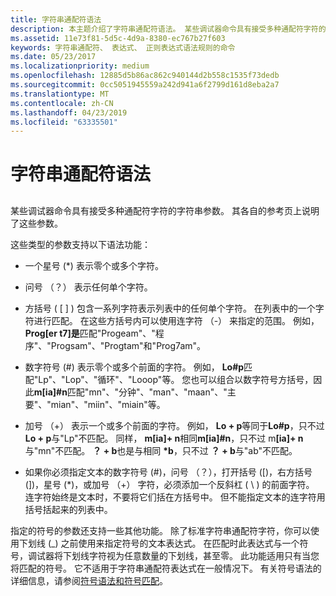```yaml
---
title: 字符串通配符语法
description: 本主题介绍了字符串通配符语法。 某些调试器命令具有接受多种通配符字符的字符串参数。
ms.assetid: 11e73f81-5d5c-4d9a-8380-ec767b27f603
keywords: 字符串通配符、 表达式、 正则表达式语法规则的命令
ms.date: 05/23/2017
ms.localizationpriority: medium
ms.openlocfilehash: 12885d5b86ac862c940144d2b558c1535f73dedb
ms.sourcegitcommit: 0cc5051945559a242d941a6f2799d161d8eba2a7
ms.translationtype: MT
ms.contentlocale: zh-CN
ms.lasthandoff: 04/23/2019
ms.locfileid: "63335501"
---
```

# <a name="string-wildcard-syntax"></a>字符串通配符语法


## <span id="ddk_string_wildcard_syntax_dbg"></span><span id="DDK_STRING_WILDCARD_SYNTAX_DBG"></span>


某些调试器命令具有接受多种通配符字符的字符串参数。 其各自的参考页上说明了这些参数。

这些类型的参数支持以下语法功能：

- 一个星号 (\*) 表示零个或多个字符。

- 问号 （？） 表示任何单个字符。

- 方括号 ( \[ \] ) 包含一系列字符表示列表中的任何单个字符。 在列表中的一个字符进行匹配。 在这些方括号内可以使用连字符 （-） 来指定的范围。 例如， **Prog\[er t7\]是**匹配"Progeam"、"程序"、"Progsam"、"Progtam"和"Prog7am"。

- 数字符号 (\#) 表示零个或多个前面的字符。 例如， **Lo\#p**匹配"Lp"、"Lop"、"循环"、"Looop"等。 您也可以组合以数字符号方括号，因此**m\[ia\]\#n**匹配"mn"、"分钟"、"man"、"maan"、"主要"、"mian"、"miin"、"miain"等。

- 加号 （+） 表示一个或多个前面的字符。 例如， **Lo + p**等同于**Lo\#p**，只不过**Lo + p**与"Lp"不匹配。 同样， **m\[ia\]+ n**相同**m\[ia\]\#n**，只不过 m<strong>\[ia\]+ n</strong>与"mn"不匹配。 **？ + b**也是与相同 **\*b**，只不过 **？ + b**与"ab"不匹配。

- 如果你必须指定文本的数字符号 (\#)，问号 （？），打开括号 (\[)，右方括号 (\])，星号 (\*)，或加号 （+） 字符，必须添加一个反斜杠 ( \\ ) 的前面字符。 连字符始终是文本时，不要将它们括在方括号中。 但不能指定文本的连字符用括号括起来的列表中。

指定的符号的参数还支持一些其他功能。 除了标准字符串通配符字符，你可以使用下划线 (\_) 之前使用来指定符号的文本表达式。 在匹配时此表达式与一个符号，调试器将下划线字符视为任意数量的下划线，甚至零。 此功能适用只有当您将匹配的符号。 它不适用于字符串通配符表达式在一般情况下。 有关符号语法的详细信息，请参阅[符号语法和符号匹配](symbol-syntax-and-symbol-matching.md)。

 

 





